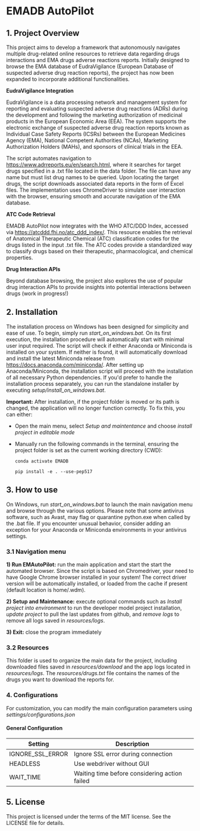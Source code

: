 # EMADB AutoPilot

## 1. Project Overview
This project aims to develop a framework that autonomously navigates multiple drug-related online resources to retrieve data regarding drugs interactions and EMA drugs adverse reactions reports. Initially designed to browse the EMA database of EudraVigilance (European Database of suspected adverse drug reaction reports), the project has now been expanded to incorporate additional functionalities.

**EudraVigilance Integration**

EudraVigilance is a data processing network and management system for reporting and evaluating suspected adverse drug reactions (ADRs) during the development and following the marketing authorization of medicinal products in the European Economic Area (EEA). The system supports the electronic exchange of suspected adverse drug reaction reports known as Individual Case Safety Reports (ICSRs) between the European Medicines Agency (EMA), National Competent Authorities (NCAs), Marketing Authorization Holders (MAHs), and sponsors of clinical trials in the EEA.

The script automates navigation to https://www.adrreports.eu/en/search.html, where it searches for target drugs specified in a .txt file located in the data folder. The file can have any name but must list drug names to be queried. Upon locating the target drugs, the script downloads associated data reports in the form of Excel files. The implementation uses ChromeDriver to simulate user interaction with the browser, ensuring smooth and accurate navigation of the EMA database.

**ATC Code Retrieval**

EMADB AutoPilot now integrates with the WHO ATC/DDD Index, accessed via https://atcddd.fhi.no/atc_ddd_index/. This resource enables the retrieval of Anatomical Therapeutic Chemical (ATC) classification codes for the drugs listed in the input .txt file. The ATC codes provide a standardized way to classify drugs based on their therapeutic, pharmacological, and chemical properties.

**Drug Interaction APIs**

Beyond database browsing, the project also explores the use of popular drug interaction APIs to provide insights into potential interactions between drugs (work in progress!)

## 2. Installation
The installation process on Windows has been designed for simplicity and ease of use. To begin, simply run *start_on_windows.bat.* On its first execution, the installation procedure will automatically start with minimal user input required. The script will check if either Anaconda or Miniconda is installed on your system. If neither is found, it will automatically download and install the latest Miniconda release from https://docs.anaconda.com/miniconda/. After setting up Anaconda/Miniconda, the installation script will proceed with the installation of all necessary Python dependencies. If you'd prefer to handle the installation process separately, you can run the standalone installer by executing *setup/install_on_windows.bat*.  

**Important:** After installation, if the project folder is moved or its path is changed, the application will no longer function correctly. To fix this, you can either:

- Open the main menu, select *Setup and maintentance* and choose *install project in editable mode*
- Manually run the following commands in the terminal, ensuring the project folder is set as the current working directory (CWD):

    `conda activate EMADB`

    `pip install -e . --use-pep517` 

## 3. How to use
On Windows, run *start_on_windows.bat* to launch the main navigation menu and browse through the various options. Please note that some antivirus software, such as Avast, may flag or quarantine python.exe when called by the .bat file. If you encounter unusual behavior, consider adding an exception for your Anaconda or Miniconda environments in your antivirus settings.

### 3.1 Navigation menu

**1) Run EMAutoPilot:** run the main application and start the start the automated browser. Since the script is based on Chromedriver, your need to have Google Chrome browser installed in your system! The correct driver version will be automatically installed, or loaded from the cache if present (default location is home/.wdm).

**2) Setup and Maintenance:** execute optional commands such as *Install project into environment* to run the developer model project installation, *update project* to pull the last updates from github, and *remove logs* to remove all logs saved in *resources/logs*.  

**3) Exit:** close the program immediately  


### 3.2 Resources
This folder is used to organize the main data for the project, including downloaded files saved in *resources/download* and the app logs located in *resources/logs*. The *resources/drugs.txt* file contains the names of the drugs you want to download the reports for.  

### 4. Configurations
For customization, you can modify the main configuration parameters using *settings/configurations.json* 

#### General Configuration

| Setting                | Description                                                    |
|------------------------|----------------------------------------------------------------|
| IGNORE_SSL_ERROR       | Ignore SSL error during connection                             |
| HEADLESS               | Use webdriver without GUI                                      |
| WAIT_TIME              | Waiting time before considering action failed                  |

## 5. License
This project is licensed under the terms of the MIT license. See the LICENSE file for details.

